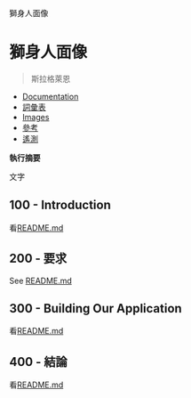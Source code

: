 獅身人面像

# 獅身人面像

> 斯拉格萊恩

-   [Documentation](./DOCUMENTATION.md)
-   [詞彙表](./GLOSSARY.md)
-   [Images](./IMAGES.md)
-   [參考](./REFERENCES.md)
-   [遙測](./TELEMETRY.md)

**執行摘要**

文字

## 100 - Introduction

看[README.md](./100/README.md)

## 200 - 要求

See [README.md](./200/README.md)

## 300 - Building Our Application

看[README.md](./300/README.md)

## 400 - 結論

看[README.md](./400/README.md)
